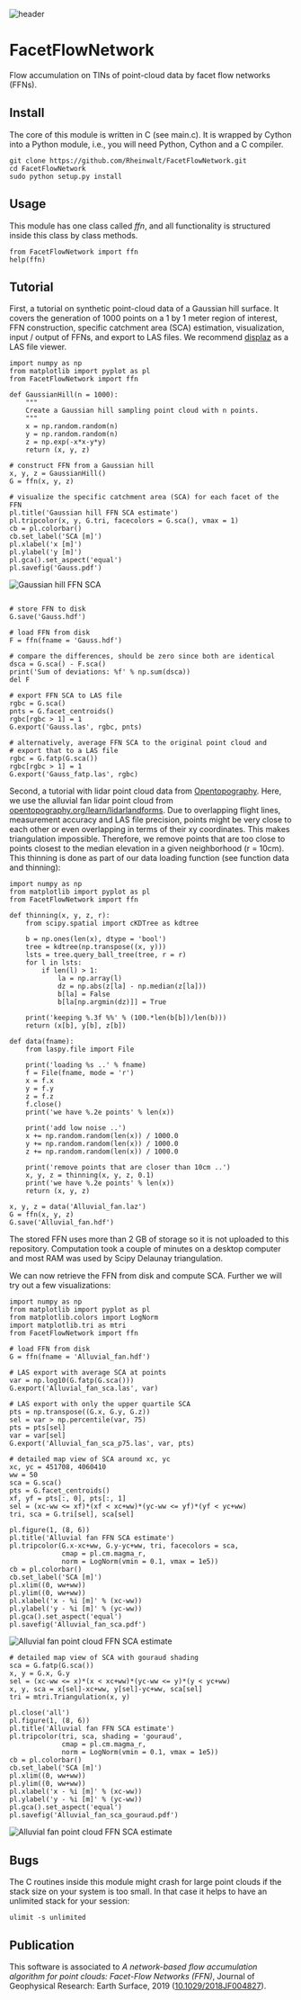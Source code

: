 ![header](header.png?raw=true "FFN SCA colored point cloud")

# FacetFlowNetwork

Flow accumulation on TINs of point-cloud data by facet flow networks (FFNs).

## Install

The core of this module is written in C (see main.c). It is
wrapped by Cython into a Python module, i.e., you will need Python,
Cython and a C compiler.

    git clone https://github.com/Rheinwalt/FacetFlowNetwork.git
    cd FacetFlowNetwork
    sudo python setup.py install

## Usage

This module has one class called *ffn*, and all functionality is
structured inside this class by class methods.

~~~~~~~~~~~~~~~~~ {.python .numberLines}
from FacetFlowNetwork import ffn
help(ffn)
~~~~~~~~~~~~~~~~~

## Tutorial

First, a tutorial on synthetic point-cloud data of a Gaussian hill surface.
It covers the generation of 1000 points on a 1 by 1 meter region of interest,
FFN construction, specific catchment area (SCA) estimation, visualization,
input / output of FFNs, and export to LAS files. We recommend
[displaz](https://github.com/c42f/displaz "a hackable lidar viewer") as a
LAS file viewer.

~~~~~~~~~~~~~~~~~ {.python .numberLines}
import numpy as np
from matplotlib import pyplot as pl
from FacetFlowNetwork import ffn

def GaussianHill(n = 1000):
    """
    Create a Gaussian hill sampling point cloud with n points.
    """
    x = np.random.random(n)
    y = np.random.random(n)
    z = np.exp(-x*x-y*y)
    return (x, y, z)

# construct FFN from a Gaussian hill
x, y, z = GaussianHill()
G = ffn(x, y, z)

# visualize the specific catchment area (SCA) for each facet of the FFN
pl.title('Gaussian hill FFN SCA estimate')
pl.tripcolor(x, y, G.tri, facecolors = G.sca(), vmax = 1)
cb = pl.colorbar()
cb.set_label('SCA [m]')
pl.xlabel('x [m]')
pl.ylabel('y [m]')
pl.gca().set_aspect('equal')
pl.savefig('Gauss.pdf')
~~~~~~~~~~~~~~~~~

![Gaussian hill FFN SCA](tutorial/Gauss.png?raw=true "Gaussian hill FFN SCA")

~~~~~~~~~~~~~~~~~ {.python .numberLines}

# store FFN to disk
G.save('Gauss.hdf')

# load FFN from disk
F = ffn(fname = 'Gauss.hdf')

# compare the differences, should be zero since both are identical
dsca = G.sca() - F.sca()
print('Sum of deviations: %f' % np.sum(dsca))
del F

# export FFN SCA to LAS file
rgbc = G.sca()
pnts = G.facet_centroids()
rgbc[rgbc > 1] = 1
G.export('Gauss.las', rgbc, pnts)

# alternatively, average FFN SCA to the original point cloud and
# export that to a LAS file
rgbc = G.fatp(G.sca())
rgbc[rgbc > 1] = 1
G.export('Gauss_fatp.las', rgbc)
~~~~~~~~~~~~~~~~~

Second, a tutorial with lidar point cloud data from
[Opentopography](https://opentopography.org). Here, we
use the alluvial fan lidar point cloud from
[opentopography.org/learn/lidarlandforms](https://opentopography.org/learn/lidarlandforms).
Due to overlapping flight lines, measurement accuracy and
LAS file precision, points might be very close to each other
or even overlapping in terms of their xy coordinates. This
makes triangulation impossible. Therefore, we remove points
that are too close to points closest to the median elevation
in a given neighborhood (r = 10cm). This thinning is done
as part of our data loading function (see function data and thinning):

~~~~~~~~~~~~~~~~~ {.python .numberLines}
import numpy as np
from matplotlib import pyplot as pl
from FacetFlowNetwork import ffn

def thinning(x, y, z, r):
    from scipy.spatial import cKDTree as kdtree

    b = np.ones(len(x), dtype = 'bool')   
    tree = kdtree(np.transpose((x, y)))
    lsts = tree.query_ball_tree(tree, r = r)
    for l in lsts:
        if len(l) > 1:
            la = np.array(l)
            dz = np.abs(z[la] - np.median(z[la]))
            b[la] = False
            b[la[np.argmin(dz)]] = True

    print('keeping %.3f %%' % (100.*len(b[b])/len(b)))
    return (x[b], y[b], z[b])

def data(fname):
    from laspy.file import File

    print('loading %s ..' % fname)
    f = File(fname, mode = 'r')
    x = f.x
    y = f.y
    z = f.z
    f.close()
    print('we have %.2e points' % len(x))

    print('add low noise ..')
    x += np.random.random(len(x)) / 1000.0
    y += np.random.random(len(x)) / 1000.0
    z += np.random.random(len(x)) / 1000.0

    print('remove points that are closer than 10cm ..')
    x, y, z = thinning(x, y, z, 0.1)
    print('we have %.2e points' % len(x))    
    return (x, y, z)

x, y, z = data('Alluvial_fan.laz')
G = ffn(x, y, z)
G.save('Alluvial_fan.hdf')
~~~~~~~~~~~~~~~~~

The stored FFN uses more than 2 GB of storage so it is
not uploaded to this repository. Computation took a couple of
minutes on a desktop computer and most RAM was used by Scipy
Delaunay triangulation.

We can now retrieve the FFN from disk and compute SCA.
Further we will try out a few visualizations:

~~~~~~~~~~~~~~~~~ {.python .numberLines}
import numpy as np
from matplotlib import pyplot as pl
from matplotlib.colors import LogNorm
import matplotlib.tri as mtri
from FacetFlowNetwork import ffn

# load FFN from disk
G = ffn(fname = 'Alluvial_fan.hdf')

# LAS export with average SCA at points
var = np.log10(G.fatp(G.sca()))
G.export('Alluvial_fan_sca.las', var)

# LAS export with only the upper quartile SCA
pts = np.transpose((G.x, G.y, G.z))
sel = var > np.percentile(var, 75)
pts = pts[sel]
var = var[sel]
G.export('Alluvial_fan_sca_p75.las', var, pts)

# detailed map view of SCA around xc, yc
xc, yc = 451708, 4060410
ww = 50
sca = G.sca()
pts = G.facet_centroids()
xf, yf = pts[:, 0], pts[:, 1]
sel = (xc-ww <= xf)*(xf < xc+ww)*(yc-ww <= yf)*(yf < yc+ww)
tri, sca = G.tri[sel], sca[sel]

pl.figure(1, (8, 6))
pl.title('Alluvial fan FFN SCA estimate')
pl.tripcolor(G.x-xc+ww, G.y-yc+ww, tri, facecolors = sca,
             cmap = pl.cm.magma_r,
             norm = LogNorm(vmin = 0.1, vmax = 1e5))
cb = pl.colorbar()
cb.set_label('SCA [m]')
pl.xlim((0, ww+ww))
pl.ylim((0, ww+ww))
pl.xlabel('x - %i [m]' % (xc-ww))
pl.ylabel('y - %i [m]' % (yc-ww))
pl.gca().set_aspect('equal')
pl.savefig('Alluvial_fan_sca.pdf')
~~~~~~~~~~~~~~~~~

![Alluvial fan point cloud FFN SCA estimate](tutorial/Alluvial_fan_sca.png?raw=true "FFN SCA estimate")

~~~~~~~~~~~~~~~~~ {.python .numberLines}
# detailed map view of SCA with gouraud shading
sca = G.fatp(G.sca())
x, y = G.x, G.y
sel = (xc-ww <= x)*(x < xc+ww)*(yc-ww <= y)*(y < yc+ww)
x, y, sca = x[sel]-xc+ww, y[sel]-yc+ww, sca[sel]
tri = mtri.Triangulation(x, y)

pl.close('all')
pl.figure(1, (8, 6))
pl.title('Alluvial fan FFN SCA estimate')
pl.tripcolor(tri, sca, shading = 'gouraud',
             cmap = pl.cm.magma_r,
             norm = LogNorm(vmin = 0.1, vmax = 1e5))
cb = pl.colorbar()
cb.set_label('SCA [m]')
pl.xlim((0, ww+ww))
pl.ylim((0, ww+ww))
pl.xlabel('x - %i [m]' % (xc-ww))
pl.ylabel('y - %i [m]' % (yc-ww))
pl.gca().set_aspect('equal')
pl.savefig('Alluvial_fan_sca_gouraud.pdf')
~~~~~~~~~~~~~~~~~

![Alluvial fan point cloud FFN SCA estimate](tutorial/Alluvial_fan_sca_gouraud.png?raw=true "FFN SCA estimate with gouraud shading")
  
## Bugs

The C routines inside this module might crash for large point clouds
if the stack size on your system is too small. In that case it helps to
have an unlimited stack for your session:

    ulimit -s unlimited

## Publication

This software is associated to *A network-based flow accumulation algorithm for point clouds: Facet-Flow Networks (FFN)*,
Journal of Geophysical  Research: Earth Surface, 2019 ([10.1029/2018JF004827](https://doi.org/10.1029/2018JF004827)). 

